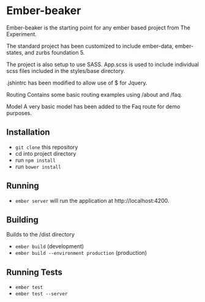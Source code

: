 # Ember-beaker

Ember-beaker is the starting point for any ember based project from The Experiment.  

The standard project has been customized to include ember-data, ember-states, and zurbs foundation 5.  

The project is also setup to use SASS.  App.scss is used to include individual scss files included in the styles/base directory. 

.jshintrc has been modified to allow use of $ for Jquery. 

Routing
Contains some basic routing examples using /about and /faq.  

Model
A very basic model has been added to the Faq route for demo purposes.


## Installation

* `git clone` this repository
* cd into project directory
* run `npm install` 
* run `bower install`

## Running

* `ember server` will run the application at http://localhost:4200.

## Building
Builds to the /dist directory

* `ember build` (development)
* `ember build --environment production` (production)


## Running Tests

* `ember test`
* `ember test --server`



